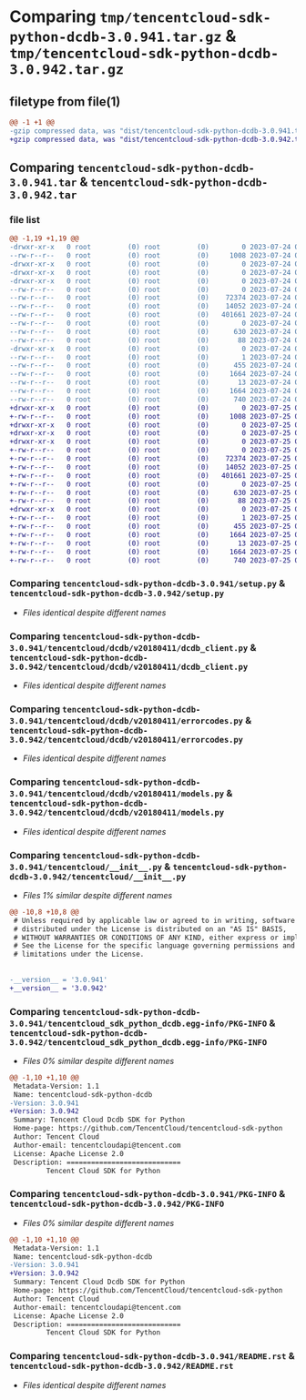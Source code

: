 # Comparing `tmp/tencentcloud-sdk-python-dcdb-3.0.941.tar.gz` & `tmp/tencentcloud-sdk-python-dcdb-3.0.942.tar.gz`

## filetype from file(1)

```diff
@@ -1 +1 @@
-gzip compressed data, was "dist/tencentcloud-sdk-python-dcdb-3.0.941.tar", last modified: Mon Jul 24 00:35:38 2023, max compression
+gzip compressed data, was "dist/tencentcloud-sdk-python-dcdb-3.0.942.tar", last modified: Tue Jul 25 04:16:34 2023, max compression
```

## Comparing `tencentcloud-sdk-python-dcdb-3.0.941.tar` & `tencentcloud-sdk-python-dcdb-3.0.942.tar`

### file list

```diff
@@ -1,19 +1,19 @@
-drwxr-xr-x   0 root         (0) root         (0)        0 2023-07-24 00:35:38.000000 tencentcloud-sdk-python-dcdb-3.0.941/
--rw-r--r--   0 root         (0) root         (0)     1008 2023-07-24 00:35:38.000000 tencentcloud-sdk-python-dcdb-3.0.941/setup.py
-drwxr-xr-x   0 root         (0) root         (0)        0 2023-07-24 00:35:38.000000 tencentcloud-sdk-python-dcdb-3.0.941/tencentcloud/
-drwxr-xr-x   0 root         (0) root         (0)        0 2023-07-24 00:35:38.000000 tencentcloud-sdk-python-dcdb-3.0.941/tencentcloud/dcdb/
-drwxr-xr-x   0 root         (0) root         (0)        0 2023-07-24 00:35:38.000000 tencentcloud-sdk-python-dcdb-3.0.941/tencentcloud/dcdb/v20180411/
--rw-r--r--   0 root         (0) root         (0)        0 2023-07-24 00:35:38.000000 tencentcloud-sdk-python-dcdb-3.0.941/tencentcloud/dcdb/v20180411/__init__.py
--rw-r--r--   0 root         (0) root         (0)    72374 2023-07-24 00:35:38.000000 tencentcloud-sdk-python-dcdb-3.0.941/tencentcloud/dcdb/v20180411/dcdb_client.py
--rw-r--r--   0 root         (0) root         (0)    14052 2023-07-24 00:35:38.000000 tencentcloud-sdk-python-dcdb-3.0.941/tencentcloud/dcdb/v20180411/errorcodes.py
--rw-r--r--   0 root         (0) root         (0)   401661 2023-07-24 00:35:38.000000 tencentcloud-sdk-python-dcdb-3.0.941/tencentcloud/dcdb/v20180411/models.py
--rw-r--r--   0 root         (0) root         (0)        0 2023-07-24 00:35:38.000000 tencentcloud-sdk-python-dcdb-3.0.941/tencentcloud/dcdb/__init__.py
--rw-r--r--   0 root         (0) root         (0)      630 2023-07-24 00:35:38.000000 tencentcloud-sdk-python-dcdb-3.0.941/tencentcloud/__init__.py
--rw-r--r--   0 root         (0) root         (0)       88 2023-07-24 00:35:38.000000 tencentcloud-sdk-python-dcdb-3.0.941/setup.cfg
-drwxr-xr-x   0 root         (0) root         (0)        0 2023-07-24 00:35:38.000000 tencentcloud-sdk-python-dcdb-3.0.941/tencentcloud_sdk_python_dcdb.egg-info/
--rw-r--r--   0 root         (0) root         (0)        1 2023-07-24 00:35:38.000000 tencentcloud-sdk-python-dcdb-3.0.941/tencentcloud_sdk_python_dcdb.egg-info/dependency_links.txt
--rw-r--r--   0 root         (0) root         (0)      455 2023-07-24 00:35:38.000000 tencentcloud-sdk-python-dcdb-3.0.941/tencentcloud_sdk_python_dcdb.egg-info/SOURCES.txt
--rw-r--r--   0 root         (0) root         (0)     1664 2023-07-24 00:35:38.000000 tencentcloud-sdk-python-dcdb-3.0.941/tencentcloud_sdk_python_dcdb.egg-info/PKG-INFO
--rw-r--r--   0 root         (0) root         (0)       13 2023-07-24 00:35:38.000000 tencentcloud-sdk-python-dcdb-3.0.941/tencentcloud_sdk_python_dcdb.egg-info/top_level.txt
--rw-r--r--   0 root         (0) root         (0)     1664 2023-07-24 00:35:38.000000 tencentcloud-sdk-python-dcdb-3.0.941/PKG-INFO
--rw-r--r--   0 root         (0) root         (0)      740 2023-07-24 00:35:38.000000 tencentcloud-sdk-python-dcdb-3.0.941/README.rst
+drwxr-xr-x   0 root         (0) root         (0)        0 2023-07-25 04:16:34.000000 tencentcloud-sdk-python-dcdb-3.0.942/
+-rw-r--r--   0 root         (0) root         (0)     1008 2023-07-25 04:16:34.000000 tencentcloud-sdk-python-dcdb-3.0.942/setup.py
+drwxr-xr-x   0 root         (0) root         (0)        0 2023-07-25 04:16:34.000000 tencentcloud-sdk-python-dcdb-3.0.942/tencentcloud/
+drwxr-xr-x   0 root         (0) root         (0)        0 2023-07-25 04:16:34.000000 tencentcloud-sdk-python-dcdb-3.0.942/tencentcloud/dcdb/
+drwxr-xr-x   0 root         (0) root         (0)        0 2023-07-25 04:16:34.000000 tencentcloud-sdk-python-dcdb-3.0.942/tencentcloud/dcdb/v20180411/
+-rw-r--r--   0 root         (0) root         (0)        0 2023-07-25 04:16:34.000000 tencentcloud-sdk-python-dcdb-3.0.942/tencentcloud/dcdb/v20180411/__init__.py
+-rw-r--r--   0 root         (0) root         (0)    72374 2023-07-25 04:16:34.000000 tencentcloud-sdk-python-dcdb-3.0.942/tencentcloud/dcdb/v20180411/dcdb_client.py
+-rw-r--r--   0 root         (0) root         (0)    14052 2023-07-25 04:16:34.000000 tencentcloud-sdk-python-dcdb-3.0.942/tencentcloud/dcdb/v20180411/errorcodes.py
+-rw-r--r--   0 root         (0) root         (0)   401661 2023-07-25 04:16:34.000000 tencentcloud-sdk-python-dcdb-3.0.942/tencentcloud/dcdb/v20180411/models.py
+-rw-r--r--   0 root         (0) root         (0)        0 2023-07-25 04:16:34.000000 tencentcloud-sdk-python-dcdb-3.0.942/tencentcloud/dcdb/__init__.py
+-rw-r--r--   0 root         (0) root         (0)      630 2023-07-25 04:16:34.000000 tencentcloud-sdk-python-dcdb-3.0.942/tencentcloud/__init__.py
+-rw-r--r--   0 root         (0) root         (0)       88 2023-07-25 04:16:34.000000 tencentcloud-sdk-python-dcdb-3.0.942/setup.cfg
+drwxr-xr-x   0 root         (0) root         (0)        0 2023-07-25 04:16:34.000000 tencentcloud-sdk-python-dcdb-3.0.942/tencentcloud_sdk_python_dcdb.egg-info/
+-rw-r--r--   0 root         (0) root         (0)        1 2023-07-25 04:16:34.000000 tencentcloud-sdk-python-dcdb-3.0.942/tencentcloud_sdk_python_dcdb.egg-info/dependency_links.txt
+-rw-r--r--   0 root         (0) root         (0)      455 2023-07-25 04:16:34.000000 tencentcloud-sdk-python-dcdb-3.0.942/tencentcloud_sdk_python_dcdb.egg-info/SOURCES.txt
+-rw-r--r--   0 root         (0) root         (0)     1664 2023-07-25 04:16:34.000000 tencentcloud-sdk-python-dcdb-3.0.942/tencentcloud_sdk_python_dcdb.egg-info/PKG-INFO
+-rw-r--r--   0 root         (0) root         (0)       13 2023-07-25 04:16:34.000000 tencentcloud-sdk-python-dcdb-3.0.942/tencentcloud_sdk_python_dcdb.egg-info/top_level.txt
+-rw-r--r--   0 root         (0) root         (0)     1664 2023-07-25 04:16:34.000000 tencentcloud-sdk-python-dcdb-3.0.942/PKG-INFO
+-rw-r--r--   0 root         (0) root         (0)      740 2023-07-25 04:16:34.000000 tencentcloud-sdk-python-dcdb-3.0.942/README.rst
```

### Comparing `tencentcloud-sdk-python-dcdb-3.0.941/setup.py` & `tencentcloud-sdk-python-dcdb-3.0.942/setup.py`

 * *Files identical despite different names*

### Comparing `tencentcloud-sdk-python-dcdb-3.0.941/tencentcloud/dcdb/v20180411/dcdb_client.py` & `tencentcloud-sdk-python-dcdb-3.0.942/tencentcloud/dcdb/v20180411/dcdb_client.py`

 * *Files identical despite different names*

### Comparing `tencentcloud-sdk-python-dcdb-3.0.941/tencentcloud/dcdb/v20180411/errorcodes.py` & `tencentcloud-sdk-python-dcdb-3.0.942/tencentcloud/dcdb/v20180411/errorcodes.py`

 * *Files identical despite different names*

### Comparing `tencentcloud-sdk-python-dcdb-3.0.941/tencentcloud/dcdb/v20180411/models.py` & `tencentcloud-sdk-python-dcdb-3.0.942/tencentcloud/dcdb/v20180411/models.py`

 * *Files identical despite different names*

### Comparing `tencentcloud-sdk-python-dcdb-3.0.941/tencentcloud/__init__.py` & `tencentcloud-sdk-python-dcdb-3.0.942/tencentcloud/__init__.py`

 * *Files 1% similar despite different names*

```diff
@@ -10,8 +10,8 @@
 # Unless required by applicable law or agreed to in writing, software
 # distributed under the License is distributed on an "AS IS" BASIS,
 # WITHOUT WARRANTIES OR CONDITIONS OF ANY KIND, either express or implied.
 # See the License for the specific language governing permissions and
 # limitations under the License.
 
 
-__version__ = '3.0.941'
+__version__ = '3.0.942'
```

### Comparing `tencentcloud-sdk-python-dcdb-3.0.941/tencentcloud_sdk_python_dcdb.egg-info/PKG-INFO` & `tencentcloud-sdk-python-dcdb-3.0.942/tencentcloud_sdk_python_dcdb.egg-info/PKG-INFO`

 * *Files 0% similar despite different names*

```diff
@@ -1,10 +1,10 @@
 Metadata-Version: 1.1
 Name: tencentcloud-sdk-python-dcdb
-Version: 3.0.941
+Version: 3.0.942
 Summary: Tencent Cloud Dcdb SDK for Python
 Home-page: https://github.com/TencentCloud/tencentcloud-sdk-python
 Author: Tencent Cloud
 Author-email: tencentcloudapi@tencent.com
 License: Apache License 2.0
 Description: ============================
         Tencent Cloud SDK for Python
```

### Comparing `tencentcloud-sdk-python-dcdb-3.0.941/PKG-INFO` & `tencentcloud-sdk-python-dcdb-3.0.942/PKG-INFO`

 * *Files 0% similar despite different names*

```diff
@@ -1,10 +1,10 @@
 Metadata-Version: 1.1
 Name: tencentcloud-sdk-python-dcdb
-Version: 3.0.941
+Version: 3.0.942
 Summary: Tencent Cloud Dcdb SDK for Python
 Home-page: https://github.com/TencentCloud/tencentcloud-sdk-python
 Author: Tencent Cloud
 Author-email: tencentcloudapi@tencent.com
 License: Apache License 2.0
 Description: ============================
         Tencent Cloud SDK for Python
```

### Comparing `tencentcloud-sdk-python-dcdb-3.0.941/README.rst` & `tencentcloud-sdk-python-dcdb-3.0.942/README.rst`

 * *Files identical despite different names*

